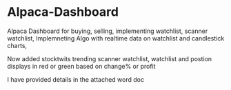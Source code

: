 # Alpaca-Dashboard
Alpaca Dashboard for buying, selling, implementing watchlist,  scanner watchlist, Implemneting Algo with realtime data on watchlist and candlestick charts, 

Now added stocktwits trending scanner watchlist, watchlist and postion displays in red or green based on change% or profit

I have provided details in the attached word doc
